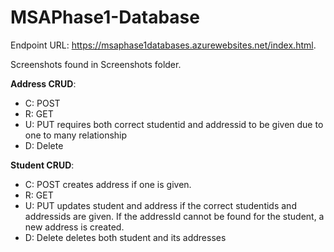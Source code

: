 # MSAPhase1-Database
Endpoint URL: https://msaphase1databases.azurewebsites.net/index.html.

Screenshots found in Screenshots folder. 

**Address CRUD**:

- C: POST
- R: GET
- U: PUT requires both correct studentid and addressid to be given due to one to many relationship
- D: Delete

**Student CRUD**:

- C: POST creates address if one is given.
- R: GET
- U: PUT updates student and address if the correct studentids and addressids are given. If the addressId cannot be found for the student, a new address is created. 
- D: Delete deletes both student and its addresses
